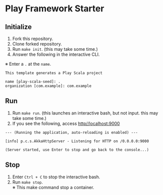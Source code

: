 # Play Framework Starter

## Initialize

1. Fork this repository.
2. Clone forked repository.
3. Run `make init`. (this may take some time.)
4. Answer the following in the interactive CLI.

※  Enter a `.` at the `name`.

```
This template generates a Play Scala project

name [play-scala-seed]: .
organization [com.example]: com.example
```

## Run

1. Run `make run`. (this launches an interactive bash, but not input. this may take some time.)
2. If you see the following, access [http//localhost:9000](http//localhost:9000)

```
--- (Running the application, auto-reloading is enabled) ---

[info] p.c.s.AkkaHttpServer - Listening for HTTP on /0.0.0.0:9000

(Server started, use Enter to stop and go back to the console...)
```

## Stop

1. Enter `Ctrl + C` to stop the interactive bash.  
2. Run `make stop`.  
   ※ This make command stop a container.
